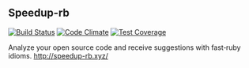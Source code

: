 ## Speedup-rb

[![Build Status](https://travis-ci.org/caspg/speedup-rb.svg)](https://travis-ci.org/caspg/speedup-rb)
[![Code Climate](https://codeclimate.com/github/caspg/speedup-rb/badges/gpa.svg)](https://codeclimate.com/github/caspg/speedup-rb)
[![Test Coverage](https://codeclimate.com/github/caspg/speedup-rb/badges/coverage.svg)](https://codeclimate.com/github/caspg/speedup-rb/coverage)

Analyze your open source code and receive suggestions with fast‑ruby idioms. http://speedup-rb.xyz/
